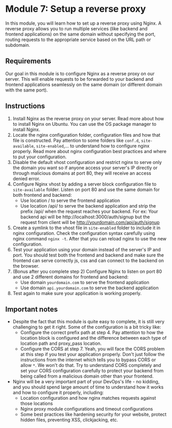 # Module 7: Setup a reverse proxy

In this module, you will learn how to set up a reverse proxy using Nginx. A reverse proxy allows you to run multiple services (like backend and frontend applications) on the same domain without specifying the port, routing requests to the appropriate service based on the URL path or subdomain.

## Requirements

Our goal in this module is to configure Nginx as a reverse proxy on our server. This will enable requests to be forwarded to your backend and frontend applications seamlessly on the same domain (or different domain with the same port).

## Instructions

1. Install Nginx as the reverse proxy on your server. Read more about how to install Nginx on Ubuntu. You can use the OS package manager to install Nginx.
2. Locate the nginx configuration folder, configuration files and how that file is constructed. Pay attention to some folders like `conf.d`, `site-available`, `site-enabled`,... to understand how to configure nginx properly. Read more about nginx configuration best practices and where to put your configuration.
3. Disable the default vhost configuration and restrict nginx to serve only the domain you want so if anyone access your server's IP directly or through malicious domains at port 80, they will receive an access denied error.
4. Configure Nginx vhost by adding a server block configuration file to `site-available` folder. Listen on port 80 and use the same domain for both frontend and backend:
    - Use location / to serve the frontend application
    - Use location /api/ to serve the backend application and strip the prefix /api/ when the request reaches your backend. For ex: Your backend api will be http://localhost:3000/auth/signup but the request from client will be http://yourdomain.com/api/auth/signup
5. Create a symlink to the vhost file in `site-enabled` folder to include it in nginx configuration. Check the configuration syntax carefully using nginx command `nginx -t`. After that you can reload nginx to use the new configuration.
6. Test your application using your domain instead of the server's IP and port. You should test both the frontend and backend and make sure the frontend can serve correctly js, css and can connect to the backend on the browser.
7. (Bonus after you complete step 2) Configure Nginx to listen on port 80 and use 2 different domains for frontend and backend:
    - Use domain `yourdomain.com` to serve the frontend application
    - Use domain `api.yourdomain.com` to serve the backend application
8. Test again to make sure your application is working properly.    

## Important notes

- Despite the fact that this module is quite easy to complete, it is still very challenging to get it right. Some of the configuration is a bit tricky like:
    - Configure the correct prefix path at step 4. Pay attention to how the location block is configured and the difference between each type of location path and proxy_pass location.
    - Configure the CORS at step 7. Yeah, you will face the CORS problem at this step if you test your application properly. Don't just follow the instructions from the internet which tells you to bypass CORS or allow `*`. We won't do that. Try to understand CORS completely and set your CORS configuration carefully to protect your backend from being called from a malicious domain other than your frontend.
- Nginx will be a very important part of your DevOps's life - no kidding, and you should spend large amount of time to understand how it works and how to configure it properly, including:
    - Location configuration and how nginx matches requests against those locations
    - Nginx proxy module configurations and timeout configurations
    - Some best practices like hardening security for your website, protect hidden files, preventing XSS, clickjacking, etc.